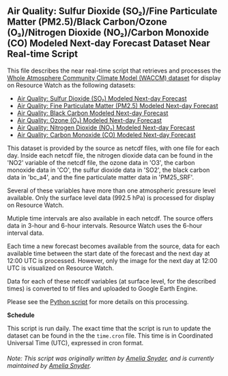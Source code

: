 ## Air Quality: Sulfur Dioxide (SO₂)/Fine Particulate Matter (PM2.5)/Black Carbon/Ozone (O₃)/Nitrogen Dioxide (NO₂)/Carbon Monoxide (CO) Modeled Next-day Forecast Dataset Near Real-time Script
This file describes the near real-time script that retrieves and processes the [Whole Atmosphere Community Climate Model (WACCM) dataset](https://www2.acom.ucar.edu/gcm/waccm) for display on Resource Watch as the following datasets:
* [Air Quality: Sulfur Dioxide (SO₂) Modeled Next-day Forecast](https://resourcewatch.org/data/explore/cit038-Air-Quality-Modeled-Forecast-WACCM-SO)
* [Air Quality: Fine Particulate Matter (PM2.5) Modeled Next-day Forecast](https://resourcewatch.org/data/explore/cit038-Air-Quality-Modeled-Forecast-WACCM-PM-25)
* [Air Quality: Black Carbon Modeled Next-day Forecast](https://resourcewatch.org/data/explore/cit038-Air-Quality-Modeled-Forecast-WACCM-Black-Carbon)
* [Air Quality: Ozone (O₃) Modeled Next-day Forecast](https://resourcewatch.org/data/explore/cit038-Air-Quality-Modeled-Forecast-WACCM-O)
* [Air Quality: Nitrogen Dioxide (NO₂) Modeled Next-day Forecast](https://resourcewatch.org/data/explore/cit038-Air-Quality-Modeled-Forecast-WACCM-NO)
* [Air Quality: Carbon Monoxide (CO) Modeled Next-day Forecast](https://resourcewatch.org/data/explore/cit038-Air-Quality-Modeled-Forecast-WACCM-CO)

This dataset is provided by the source as netcdf files, with one file for each day. Inside each netcdf file, the nitrogen dioxide data can be found in the 'NO2' variable of the netcdf file, the ozone data in 'O3', the carbon monoxide data in 'CO', the sulfur dioxide data in 'SO2', the black carbon data in 'bc_a4', and the fine particulate matter data in 'PM25_SRF'.

Several of these variables have more than one atmospheric pressure level available. Only the surface level data (992.5 hPa) is processed for display on Resource Watch.

Mutiple time intervals are also available in each netcdf. The source offers data in 3-hour and 6-hour intervals. Resource Watch uses the 6-hour interval data.

Each time a new forecast becomes available from the source, data for each available time between the start date of the forecast and the next day at 12:00 UTC is processed. However, only the image for the next day at 12:00 UTC is visualized on Resource Watch.

Data for each of these netcdf variables (at surface level, for the described times) is converted to tif files and uploaded to Google Earth Engine.

Please see the [Python script](https://github.com/resource-watch/nrt-scripts/blob/master/cit_038_waccm_atmospheric_chemistry_model/contents/src/__init__.py) for more details on this processing.

**Schedule**

This script is run daily. The exact time that the script is run to update the dataset can be found in the the `time.cron` file. This time is in Coordinated Universal Time (UTC), expressed in cron format.

###### Note: This script was originally written by [Amelia Snyder](https://www.wri.org/profile/amelia-snyder), and is currently maintained by [Amelia Snyder](https://www.wri.org/profile/amelia-snyder).
